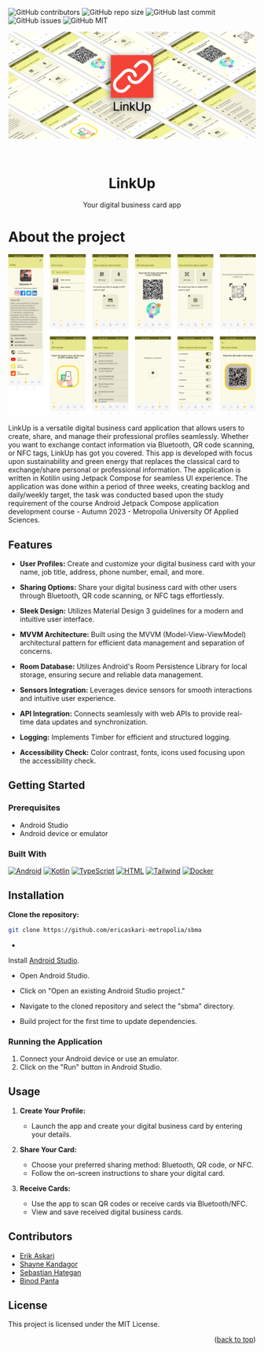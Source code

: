 ![GitHub contributors](https://img.shields.io/github/contributors/ericaskari-metropolia/sbma)
![GitHub repo size](https://img.shields.io/github/repo-size/ericaskari-metropolia/sbma?style=flat-square)
![GitHub last commit](https://img.shields.io/github/last-commit/ericaskari-metropolia/sbma?style=flat-square)
![GitHub issues](https://img.shields.io/github/issues/ericaskari-metropolia/sbma)
![GitHub MIT](https://img.shields.io/badge/license-MIT-blue)

![Web Application logo](https://github.com/ericaskari-metropolia/sbma/blob/main/screenshots/background.png 'Logo Title Text')

<br />
<div align="center">
  <h1 align="center">LinkUp</h1>
  <p align="center">
    Your digital business card app
  </p>
</div>





# About the project

![Screenshots](https://github.com/ericaskari-metropolia/sbma/blob/main/screenshots/screenshots.png 'Logo Title Text')

LinkUp is a versatile digital business card application that allows users to create, share, and
manage their professional profiles seamlessly. Whether you want to exchange contact information via
Bluetooth, QR code scanning, or NFC tags, LinkUp has got you covered.
This app is developed with focus upon sustainability and green energy that replaces the classical
card to exchange/share personal or professional information.
The application is written in Kotilin using Jetpack Compose for seamless UI experience.
The application was done within a period of three weeks, creating backlog and daily/weekly target,
the task was conducted based upon the study requirement of the course Android Jetpack Compose
application development course - Autumn 2023 - Metropolia University Of Applied Sciences.

## Features

- **User Profiles:** Create and customize your digital business card with your name, job title,
  address, phone number, email, and more.

- **Sharing Options:** Share your digital business card with other users through Bluetooth, QR code
  scanning, or NFC tags effortlessly.

- **Sleek Design:** Utilizes Material Design 3 guidelines for a modern and intuitive user interface.

- **MVVM Architecture:** Built using the MVVM (Model-View-ViewModel) architectural pattern for
  efficient data management and separation of concerns.

- **Room Database:** Utilizes Android's Room Persistence Library for local storage, ensuring secure
  and reliable data management.

- **Sensors Integration:** Leverages device sensors for smooth interactions and intuitive user
  experience.

- **API Integration:** Connects seamlessly with web APIs to provide real-time data updates and
  synchronization.

- **Logging:** Implements Timber for efficient and structured logging.

- **Accessibility Check:** Color contrast, fonts, icons used focusing upon the accessibility check.

## Getting Started

### Prerequisites

- Android Studio
- Android device or emulator

### Built With

[![Android][Android.js]][Android-url]
[![Kotlin][Kotlin.js]][Kotlin-url]
[![TypeScript][TypeScript.js]][TypeScript-url]
[![HTML][HTML.js]][HTML-url]
[![Tailwind][Tailwind.js]][Tailwind-url]
[![Docker][Docker.js]][Docker-url]



## Installation

**Clone the repository:**

   ```bash
   git clone https://github.com/ericaskari-metropolia/sbma
  ```

-
Install [Android Studio](https://developer.android.com/studio?gclid=CjwKCAjw7p6aBhBiEiwA83fGuqT7KA7eHmM5sXJM80gm4mLInuaNEvH5dpfenPSQcvI90ZiLWcroRxoCN9oQAvD_BwE&gclsrc=aw.ds).

- Open Android Studio.

- Click on "Open an existing Android Studio project."

- Navigate to the cloned repository and select the "sbma" directory.

- Build project for the first time to update dependencies.

### Running the Application

1. Connect your Android device or use an emulator.
2. Click on the "Run" button in Android Studio.

## Usage

1. **Create Your Profile:**
    - Launch the app and create your digital business card by entering your details.

2. **Share Your Card:**
    - Choose your preferred sharing method: Bluetooth, QR code, or NFC.
    - Follow the on-screen instructions to share your digital card.

3. **Receive Cards:**
    - Use the app to scan QR codes or receive cards via Bluetooth/NFC.
    - View and save received digital business cards.

## Contributors

- [Erik Askari](https://github.com/ericaskari)
- [Shayne Kandagor](https://github.com/shaykandagor)
- [Sebastian Hategan](https://github.com/laurenthat)
- [Binod Panta](https://github.com/frozenfi)

## License

This project is licensed under the MIT License.

<p align="right">(<a href="#readme-top">back to top</a>)</p>

[Android.js]: https://img.shields.io/badge/Android-3DDC84?style=for-the-badge&logo=android&logoColor=white
[Android-url]: https://www.android.com

[Kotlin.js]: https://img.shields.io/badge/Kotlin-0095D5?&style=for-the-badge&logo=kotlin&logoColor=white
[Kotlin-url]: https://kotlinlang.org

[TypeScript.js]: https://img.shields.io/badge/TypeScript-007ACC?style=for-the-badge&logo=typescript&logoColor=white
[TypeScript-url]: https://www.typescriptlang.org

[HTML.js]: https://img.shields.io/badge/HTML5-E34F26?style=for-the-badge&logo=html5&logoColor=white
[HTML-url]: https://html.com

[Tailwind.js]: https://img.shields.io/badge/Tailwind_CSS-38B2AC?style=for-the-badge&logo=tailwind-css&logoColor=white
[Tailwind-url]: https://tailwindcss.com

[Docker.js]: https://img.shields.io/badge/docker-%230db7ed.svg?style=for-the-badge&logo=docker&logoColor=white
[Docker-url]: https://www.docker.com








